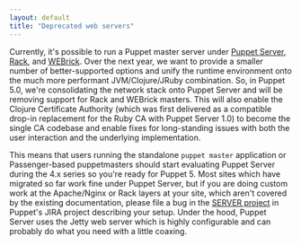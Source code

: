 ```yaml
---
layout: default
title: "Deprecated web servers"
---
```


[puppet server]: {{puppetserver}}/services_master_puppetserver.html
[rack]: ./services_master_rack.html
[webrick]: ./services_master_webrick.html
[server project]: https://tickets.puppetlabs.com/browse/server

Currently, it's possible to run a Puppet master server under [Puppet Server][], [Rack][], and [WEBrick][].  Over the next year, we want to provide a smaller number of better-supported options and unify the runtime environment onto the much more performant JVM/Clojure/JRuby combination. So, in Puppet 5.0, we're consolidating the network stack onto Puppet Server and will be removing support for Rack and WEBrick masters. This will also enable the Clojure Certificate Authority (which was first delivered as a compatible drop-in replacement for the Ruby CA with Puppet Server 1.0) to become the single CA codebase and enable fixes for long-standing issues with both the user interaction and the underlying implementation.

This means that users running the standalone `puppet master` application or Passenger-based puppetmasters should start evaluating Puppet Server during the 4.x series so you're ready for Puppet 5. Most sites which have migrated so far work fine under Puppet Server, but if you are doing custom work at the Apache/Nginx or Rack layers at your site, which aren't covered by the existing documentation, please file a bug in the [SERVER project][] in Puppet's JIRA project describing your setup. Under the hood, Puppet Server uses the Jetty web server which is highly configurable and can probably do what you need with a little coaxing.

